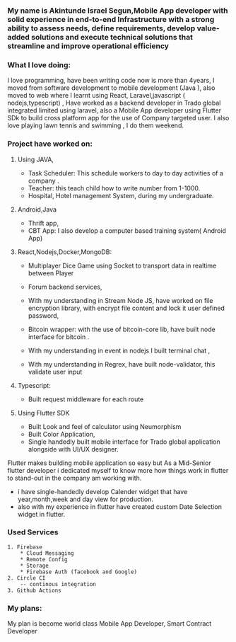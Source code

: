


### My name is Akintunde Israel Segun,Mobile App developer with solid experience in end-to-end Infrastructure with a strong ability to assess needs, define requirements, develop value-added solutions and execute technical solutions that streamline and improve operational efficiency

### What I love doing:

I love  programming, have been writing  code now is more than 4years, I moved from software development to mobile development (Java ), also moved to web where I learnt using React, Laravel,javascript ( nodejs,typescript) , Have worked as a backend developer in Trado global  integrated limited using laravel, also a Mobile App developer using Flutter SDk to build cross platform app for the use of Company targeted user. I also love playing lawn tennis and swimming , I do them weekend. 

### Project have worked on:

 1. Using JAVA,
	   * Task Scheduler:  This schedule workers to day to day activities of     a company .
	   * Teacher: this teach child how to write number from 1-1000.
	   * Hospital, Hotel management System,  during my undergraduate.

 2. Android,Java
	* Thrift app,
	* CBT App: I also develop a computer based training system( Android App) 


3. React,Nodejs,Docker,MongoDB:
 
	 * Multiplayer Dice Game using Socket to transport data in realtime between Player
	
	* Forum backend services,

	* With my understanding in Stream Node JS, have worked on file encryption library, with encrypt file content and lock it user defined password,
	
	* Bitcoin wrapper: with the use of bitcoin-core lib, have built node interface 	for  bitcoin .

	* With my understanding in event in nodejs I built terminal chat ,

	* With my understanding in Regrex, have built node-validator, this validate 		user input


4. Typescript:
	 * Built request middleware for each route

5. Using Flutter SDK

    *   Built Look and feel of calculator using Neumorphism
     *   Built Color Application,
     *   Single handedly built mobile interface for Trado global  application alongside  with UI/UX designer.
     
  Flutter makes building mobile application so easy but As a Mid-Senior flutter developer i dedicated myself to know more how things work in flutter to stand-out in the company am working with.
  
  * i have single-handedly develop Calender widget that have year,month,week and day view for production.
  * also with my experience in flutter have created custom Date Selection widget in flutter.
  
  
   
  
 
 ### Used Services
 	1. Firebase 
		* Cloud Messaging
		* Remote Config
		* Storage
		* Firebase Auth (facebook and Google)
 	2. Circle CI
		-- continous integration 
	3. Github Actions
	

### My plans:

My plan is become world class Mobile App Developer, Smart Contract Developer



